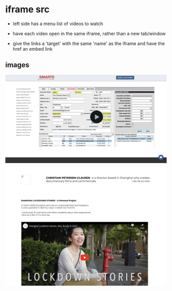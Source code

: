 # iframe src
- left side has a menu list of videos to watch
- have each video open in the same iframe, rather than a new tab/window

- give the links a 'target' with the same 'name' as the iframe and have the href an embed link


## images
![smarts](./assets/smarts.png)
![gwd](./assets/gwd.png)


